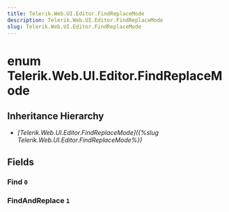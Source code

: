 ```yaml
---
title: Telerik.Web.UI.Editor.FindReplaceMode
description: Telerik.Web.UI.Editor.FindReplaceMode
slug: Telerik.Web.UI.Editor.FindReplaceMode
---
```


# enum Telerik.Web.UI.Editor.FindReplaceMode

## Inheritance Hierarchy

* *[Telerik.Web.UI.Editor.FindReplaceMode]({%slug Telerik.Web.UI.Editor.FindReplaceMode%})*

## Fields

### Find `0`

### FindAndReplace `1`



